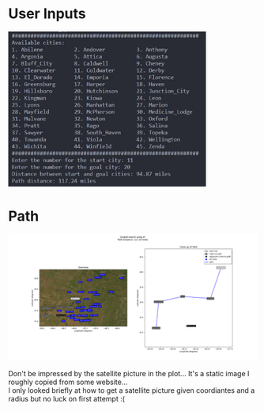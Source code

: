 # User Inputs
<img src="https://github.com/nosv1/seagraves_intro_to_ai/blob/master/HW1_GuidedSearch/User%20Inputs.jpg?raw=true" width="400" />

# Path
<img src="https://github.com/nosv1/seagraves_intro_to_ai/blob/master/HW1_GuidedSearch/Path.png?raw=true" width="800" />

Don't be impressed by the satellite picture in the plot... It's a static image I roughly copied from some website...  
I only looked briefly at how to get a satellite picture given coordiantes and a radius but no luck on first attempt :(